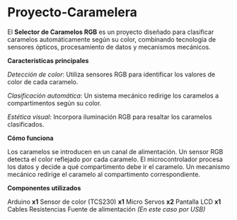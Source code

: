 # Proyecto-Caramelera

El **Selector de Caramelos RGB** es un proyecto diseñado para clasificar caramelos automáticamente según su color, combinando tecnología de sensores ópticos, procesamiento de datos y mecanismos mecánicos.

**Características principales**

*Detección de color*: Utiliza sensores RGB para identificar los valores de color de cada caramelo.

*Clasificación automática*: Un sistema mecánico redirige los caramelos a compartimentos según su color.

*Estética visual*: Incorpora iluminación RGB para resaltar los caramelos clasificados.

**Cómo funciona**

Los caramelos se introducen en un canal de alimentación.
Un sensor RGB detecta el color reflejado por cada caramelo.
El microcontrolador procesa los datos y decide a qué compartimento debe ir el caramelo.
Un mecanismo mecánico redirige el caramelo al compartimento correspondiente.

**Componentes utilizados**

Arduino **x1**
Sensor de color (TCS230) **x1**
Micro Servos **x2**
Pantalla LCD **x1**
Cables
Resistencias
Fuente de alimentación *(En este caso por USB)*
